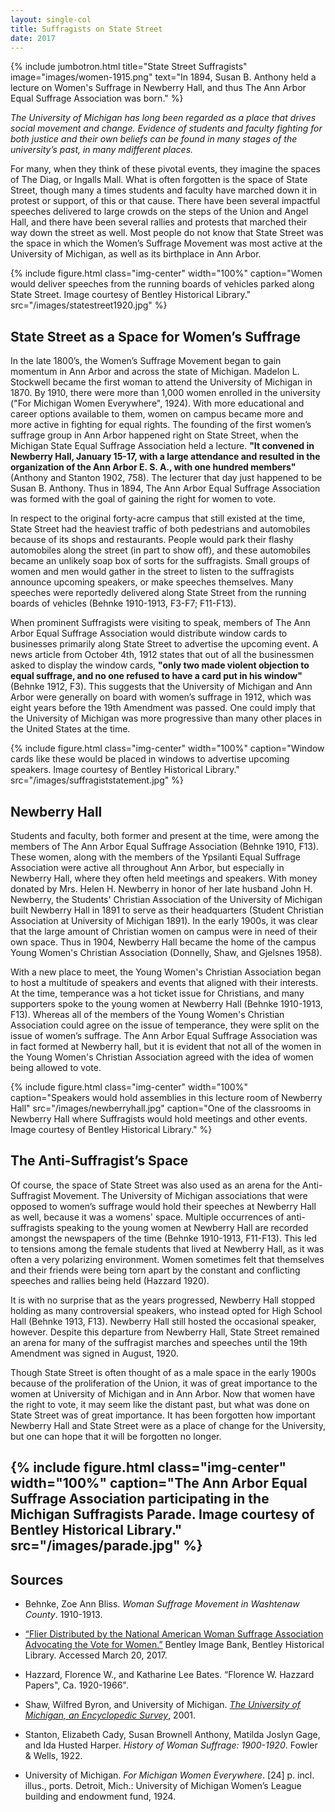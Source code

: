 ```yaml
---
layout: single-col
title: Suffragists on State Street
date: 2017
---
```

{% include jumbotron.html
title="State Street Suffragists"
image="images/women-1915.png"
text="In 1894, Susan B. Anthony held a lecture on Women's Suffrage in Newberry Hall, and thus The Ann Arbor Equal Suffrage Association was born." %}


_The University of Michigan has long been regarded as a place that drives social movement and change. Evidence of students and faculty fighting for both justice and their own beliefs can be found in many stages of the university’s past, in many mdifferent places._

For many, when they think of these pivotal events, they imagine the spaces of The Diag, or Ingalls Mall. What is often forgotten is the space of State Street, though many a times students and faculty have marched down it in protest or support, of this or that cause. There have been several impactful speeches delivered to large crowds on the steps of the Union and Angel Hall, and there have been several rallies and protests that marched their way down the street as well. Most people do not know that State Street was the space in which the Women’s Suffrage Movement was most active at the University of Michigan, as well as its birthplace in Ann Arbor.

{% include figure.html class="img-center" width="100%" caption="Women would deliver speeches from the running boards of vehicles parked along State Street. Image courtesy of Bentley Historical Library." src="/images/statestreet1920.jpg" %}

## State Street as a Space for Women’s Suffrage

In the late 1800’s, the Women’s Suffrage Movement began to gain momentum in Ann Arbor and across the state of Michigan. Madelon L. Stockwell became the first woman to attend the University of Michigan in 1870. By 1910, there were more than 1,000 women enrolled in the university ("For Michigan Women Everywhere", 1924). With more educational and career options available to them, women on campus became more and more active in fighting for equal rights. The founding of the first women’s suffrage group in Ann Arbor happened right on State Street, when the Michigan State Equal Suffrage Association held a lecture. **"It convened in Newberry Hall, January 15-17, with a large attendance and resulted in the organization of the Ann Arbor E. S. A., with one hundred members"** (Anthony and Stanton 1902, 758). The lecturer that day just happened to be Susan B. Anthony. Thus in 1894, The Ann Arbor Equal Suffrage Association was formed with the goal of gaining the right for women to vote.

In respect to the original forty-acre campus that still existed at the time, State Street had the heaviest traffic of both pedestrians and automobiles because of its shops and restaurants. People would park their flashy automobiles along the street (in part to show off), and these automobiles became an unlikely soap box of sorts for the suffragists. Small groups of women and men would gather in the street to listen to the suffragists announce upcoming speakers, or make speeches themselves. Many speeches were reportedly delivered along State Street from the running boards of vehicles (Behnke 1910-1913, F3-F7; F11-F13).

When prominent Suffragists were visiting to speak, members of The Ann Arbor Equal Suffrage Association would distribute window cards to businesses primarily along State Street to advertise the upcoming event. A news article from October 4th, 1912 states that out of all the businessmen asked to display the window cards, **"only two made violent objection to equal suffrage, and no one refused to have a card put in his window"** (Behnke 1912, F3). This suggests that the University of Michigan and Ann Arbor were generally on board with women’s suffrage in 1912, which was eight years before the 19th Amendment was passed. One could imply that the University of Michigan was more progressive than many other places in the United States at the time.

{% include figure.html class="img-center" width="100%" caption="Window cards like these would be placed in windows to advertise upcoming speakers. Image courtesy of Bentley Historical Library." src="/images/suffragiststatement.jpg" %}

## Newberry Hall

Students and faculty, both former and present at the time, were among the members of The Ann Arbor Equal Suffrage Association (Behnke 1910, F13). These women, along with the members of the Ypsilanti Equal Suffrage Association were active all throughout Ann Arbor, but especially in Newberry Hall, where they often held meetings and speakers. With money donated by Mrs. Helen H. Newberry in honor of her late husband John H. Newberry, the Students' Christian Association of the University of Michigan built Newberry Hall in 1891 to serve as their headquarters (Student Christian Association at University of Michigan 1891). In the early 1900s, it was clear that the large amount of Christian women on campus were in need of their own space. Thus in 1904, Newberry Hall became the home of the campus Young Women's Christian Association (Donnelly, Shaw, and Gjelsnes 1958).

With a new place to meet, the Young Women's Christian Association began to host a multitude of speakers and events that aligned with their interests. At the time, temperance was a hot ticket issue for Christians, and many supporters spoke to the young women at Newberry Hall (Behnke 1910-1913, F13). Whereas all of the members of the Young Women's Christian Association could agree on the issue of temperance, they were split on the issue of women’s suffrage. The Ann Arbor Equal Suffrage Association was in fact formed at Newberry hall, but it is evident that not all of the women in the Young Women's Christian Association agreed with the idea of women being allowed to vote.

{% include figure.html class="img-center" width="100%" caption="Speakers would hold assemblies in this lecture room of Newberry Hall" src="/images/newberryhall.jpg" caption="One of the classrooms in Newberry Hall where Suffragists would hold meetings and other events. Image courtesy of Bentley Historical Library." %}

## The Anti-Suffragist’s Space

Of course, the space of State Street was also used as an arena for the Anti-Suffragist Movement. The University of Michigan associations that were opposed to women’s suffrage would hold their speeches at Newberry Hall as well, because it was a womens' space. Multiple occurrences of anti-suffragists speaking to the young women at Newberry Hall are recorded amongst the newspapers of the time (Behnke 1910-1913, F11-F13). This led to tensions among the female students that lived at Newberry Hall, as it was often a very polarizing environment. Women sometimes felt that themselves and their friends were being torn apart by the constant and conflicting speeches and rallies being held (Hazzard 1920).  

It is with no surprise that as the years progressed, Newberry Hall stopped holding as many controversial speakers, who instead opted for High School Hall (Behnke 1913, F13). Newberry Hall still hosted the occasional speaker, however. Despite this departure from Newberry Hall, State Street remained an arena for many of the suffragist marches and speeches until the 19th Amendment was signed in August, 1920.

Though State Street is often thought of as a male space in the early 1900s because of the proliferation of the Union, it was of great importance to the women at University of Michigan and in Ann Arbor. Now that women have the right to vote, it may seem like the distant past, but what was done on State Street was of great importance. It has been forgotten how important Newberry Hall and State Street were as a place of change for the University, but one can hope that it will be forgotten no longer.

{% include figure.html class="img-center" width="100%" caption="The Ann Arbor Equal Suffrage Association participating in the Michigan Suffragists Parade. Image courtesy of Bentley Historical Library." src="/images/parade.jpg" %}
-----
## Sources

- Behnke, Zoe Ann Bliss. _Woman Suffrage Movement in Washtenaw County_. 1910-1913.

- [“Flier Distributed by the National American Woman Suffrage Association Advocating the Vote for Women.”](http://quod.lib.umich.edu/b/bhl/x-bl000394/bl000394) Bentley Image Bank, Bentley Historical Library. Accessed March 20, 2017.

- Hazzard, Florence W., and Katharine Lee Bates. “Florence W. Hazzard Papers", Ca. 1920-1966".

- Shaw, Wilfred Byron, and University of Michigan. [_The University of Michigan, an Encyclopedic Survey_](http://quod.lib.umich.edu/u/umsurvey/), 2001.

- Stanton, Elizabeth Cady, Susan Brownell Anthony, Matilda Joslyn Gage, and Ida Husted Harper. _History of Woman Suffrage: 1900-1920_. Fowler & Wells, 1922.

- University of Michigan. _For Michigan Women Everywhere_. [24] p. incl. illus., ports. Detroit, Mich.: University of Michigan Women’s League building and endowment fund, 1924.

